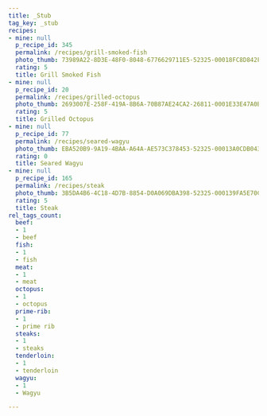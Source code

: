 ```yaml
---
title: _Stub
tag_key: _stub
recipes:
- mine: null
  p_recipe_id: 345
  permalink: /recipes/grill-smoked-fish
  photo_thumb: 73989A22-8D3E-48F0-8048-6776629711E5-52325-00018FC8D842F627.jpg
  rating: 5
  title: Grill Smoked Fish
- mine: null
  p_recipe_id: 20
  permalink: /recipes/grilled-octopus
  photo_thumb: 2693007E-258F-419A-8B6A-70B87AE24CA2-26811-0001E33E47A0BE53.jpg
  rating: 5
  title: Grilled Octopus
- mine: null
  p_recipe_id: 77
  permalink: /recipes/seared-wagyu
  photo_thumb: EBA520B9-9A19-4BAA-A64A-AE573C378453-52325-00013A0CDB043B6F.jpg
  rating: 0
  title: Seared Wagyu
- mine: null
  p_recipe_id: 165
  permalink: /recipes/steak
  photo_thumb: 3B5DA4B6-4C18-4D7B-8854-D0A069DBA398-52325-000139FA5E70CF51.jpg
  rating: 5
  title: Steak
rel_tags_count:
  beef:
  - 1
  - beef
  fish:
  - 1
  - fish
  meat:
  - 1
  - meat
  octopus:
  - 1
  - octopus
  prime-rib:
  - 1
  - prime rib
  steaks:
  - 1
  - steaks
  tenderloin:
  - 1
  - tenderloin
  wagyu:
  - 1
  - Wagyu

---
```

